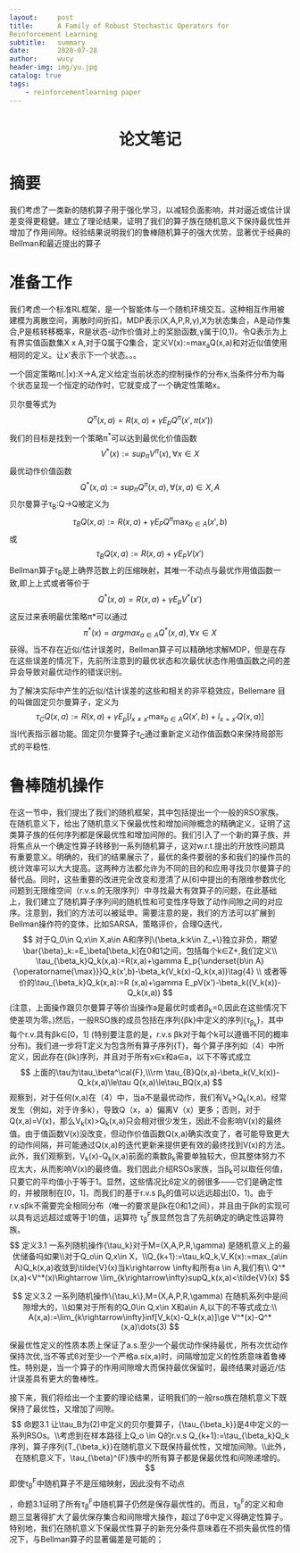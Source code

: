 ```yaml
---
layout:     post
title:      A Family of Robust Stochastic Operators for
Reinforcement Learning
subtitle:   summary
date:       2020-07-28
author:     wucy
header-img: img/yu.jpg
catalog: true
tags:
    - reinforcementlearning paper
---
```



# <center>论文笔记</center>

# 摘要

我们考虑了一类新的随机算子用于强化学习，以减轻负面影响，并对逼近或估计误差变得更稳健。建立了理论结果，证明了我们的算子族在随机意义下保持最优性并增加了作用间隙。经验结果说明我们的鲁棒随机算子的强大优势，显著优于经典的Bellman和最近提出的算子

# 准备工作

我们考虑一个标准RL框架，是一个智能体与一个随机环境交互。这种相互作用被建模为离散空间，离散时间折扣，MDP表示(X,A,P,R,&gamma;),X为状态集合，A是动作集合,P是核转移概率，R是状态-动作价值对上的奖励函数,&gamma;属于[0,1)。令Q表示为上有界实值函数集X x A,对于Q属于Q集合，定义V(x):=max<sub>a</sub>Q(x,a)和对近似值使用相同的定义。让x'表示下一个状态。。。

一个固定策略&pi;(.|x):X->A,定义给定当前状态的控制操作的分布x,当条件分布为每个状态呈现一个恒定的动作时，它就变成了一个确定性策略x。

贝尔曼等式为
$$
Q^{\pi}(x,a)=R(x,a)+\gamma E_pQ^\pi(x',\pi(x'))
$$
我们的目标是找到一个策略&pi;<sup>*</sup>可以达到最优化价值函数
$$
V^*(x):=sup_{\pi}V^{\pi}(x),\forall x\in X
$$
最优动作价值函数
$$
Q^*(x,a):=sup_{\pi}Q^{\pi}(x,a),\forall(x,a)\in X,A
$$
贝尔曼算子&tau;<sub>B</sub>:Q->Q被定义为
$$
\tau_BQ(x,a):=R(x,a)+\gamma E_PQ^{\pi}\max_{b\in A}(x',b)\tag{2}
$$
或
$$
\tau_BQ(x,a):=R(x,a)+\gamma E_PV(x')
$$
Bellman算子&tau;<sub>B</sub>是上确界范数上的压缩映射，其唯一不动点与最优作用值函数一致,即上上式或者等价于
$$
Q^*(x,a)=R(x,a)+\gamma E_pV^*(x')
$$
这反过来表明最优策略&pi;*可以通过
$$
\pi^*(x)=argmax_{a\in A}Q^*(x,a),\forall x\in X
$$
获得。当不存在近似/估计误差时，Bellman算子可以精确地求解MDP，但是在存在这些误差的情况下，先前所注意到的最优状态和次最优状态作用值函数之间的差异会导致对最优动作的错误识别。

为了解决实际中产生的近似/估计误差的这些和相关的非平稳效应，Bellemare 目的叫做固定贝尔曼算子，定义为
$$
\tau_CQ(x,a):=R(x,a)+\gamma E_p[l_{x\neq x'}\max _{b\in A}Q(x',b)+l_{x=x'}Q(x,a)]
$$
当l代表指示器功能。固定贝尔曼算子&tau;<sub>C</sub>通过重新定义动作值函数Q来保持局部形式的平稳性.

# 鲁棒随机操作

在这一节中，我们提出了我们的随机框架，其中包括提出一个一般的RSO家族。在随机意义下，给出了随机意义下保最优性和增加间隙概念的精确定义，证明了这类算子族的任何序列都是保最优性和增加间隙的。我们引入了一个新的算子族，并将焦点从一个确定性算子转移到一系列随机算子，这对w.r.t.提出的开放性问题具有重要意义。明确的，我们的结果展示了，最优的条件要弱的多和我们的操作员的统计效率可以大大提高。这两种方法都允许为不同的目的和应用寻找贝尔曼算子的替代品。同时，这些重要的改进完全改变和澄清了从[6]中提出的有限维参数优化问题到无限维空间（r.v.s.的无限序列）中寻找最大有效算子的问题，在此基础上，我们建立了随机算子序列间的随机性和可变性序导致了动作间隙之间的对应序。注意到，我们的方法可以被延申。需要注意的是，我们的方法可以扩展到Bellman操作符的变体，比如SARSA，策略评价，合理Q迭代，
$$
对于Q_0\in Q,x\in X,a\in A和序列\{\beta_k:k\in Z_+\}独立非负，期望\bar{\beta}_k:=E_\beta[\beta_k]在0和1之间，包括每个k∈Z+,我们定义\\ \tau_{\beta_k}Q_k(x,a):=R(x,a)+\gamma E_p{\underset{b\in A}{\operatorname{\max}}}Q_k(x',b)-\beta_k(V_k(x)-Q_k(x,a))\tag{4} \\
或者等价的\tau_{\beta_k}Q_k(x,a):=R (x,a)+\gamma E_pV(x')-\beta_k((V_k(x))-Q_k(x,a))
$$
(注意，上面操作跟贝尔曼算子等价当操作a是最优时或者&beta;<sub>k</sub>=0,因此在这些情况下使差项为零。)然后，一般RSO族的成员包括在序列{βk}中定义的序列{&tau;<sub>&beta;<sub>k</sub></sub>}，其中每个r.v.具有βk∈[0，1] (特别要注意的是，r.v.s βk对于每个k可以遵循不同的概率分布)。我们进一步将T定义为包含所有算子序列{T}，每个算子序列如（4）中所定义，因此存在{βk}序列，并且对于所有x∈x和a∈a，以下不等式成立
$$
上面的\tau为\tau_\beta^\cal{F},\\\rm \tau_{B}Q(x,a)-\beta_k(V_k(x))-Q_k(x,a)\le\tau Q(x,a)\le\tau_BQ(x,a)
$$
观察到，对于任何(x,a)在（4）中，当a不是最优动作，我们有V<sub>k</sub>>Q<sub>k</sub>(x,a)。经常发生（例如，对于许多k），导致Q（x，a）偏离V（x）更多；否则，对于Q(x,a)=V(x)，那么V<sub>k</sub>(x)>Q<sub>k</sub>(x,a)只会相对很少发生，因此不会影响V(x)的最终值。由于值函数V(x)没改变，但动作价值函数Q(x,a)确实改变了，者可能导致更大的动作间隔，并可能通过Q(x,a)的迭代更新来提供更有效的最终找到V(x)的方法。此外，我们观察到，V<sub>k</sub>(x)-Q<sub>k</sub>(x,a)前面的乘数β<sub>k</sub>需要单独较大，但其整体努力不应太大，从而影响V(x)的最终值。我们因此介绍RSOs家族，当&beta;<sub>k</sub>可以取任何值，只要它的平均值小于等于1。显然，这些情况比6定义的弱很多——它们是确定性的，并被限制在[0，1]，而我们的基于r.v.s β<sub>k</sub>的值可以远远超出[0，1)。由于r.v.sβk不需要完全相同分布（唯一的要求是βk在0和1之间），并且由于βk的实现可以具有远远超过或等于1的值，运算符 &tau;<sub>&beta;</sub><sup>F</sup>族显然包含了先前确定的确定性运算符族。
$$
定义3.1 一系列随机操作{\tau_k}对于M=(X,A,P,R,\gamma) 是随机意义上的最优储备吗如果\\对于Q_o\in Q,x\in X，\\Q_{k+1}:=\tau_kQ_k,V_K(x):=max_{a\in A}Q_k(x,a)收敛到\tilde{V}(x)当k\rightarrow \infty和所有a \in A,我们有\\
Q^*(x,a)<V^*(x)\Rightarrow \lim_{k\rightarrow\infty}supQ_k(x,a)<\tilde{V}(x)
$$

$$
定义3.2 一系列随机操作\{\tau_k\},M=(X,A,P,R,\gamma) 在随机系列中是间隙增大的，\\如果对于所有的Q_0\in Q,x\in X和a\in A,以下的不等式成立:\\
A(x,a):=\lim_{k\rightarrow\infty}inf[V_k(x)-Q_k(x,a)]\ge V^*(x)-Q^*(x,a)\dots(3)
$$

保最优性定义的性质本质上保证了a.s.至少一个最优动作保持最优，所有次优动作保持次优,当不等式6对至少一个严格a.s(x,a)时，间隔增加定义的性质意味着鲁棒性。特别是，当一个算子的作用间隙增大而保持最优保留时，最终结果对逼近/估计误差具有更大的鲁棒性。

接下来，我们将给出一个主要的理论结果，证明我们的一般rso族在随机意义下既保持了最优性，又增加了间隙。
$$
命题3.1 让\tau_B为(2)中定义的贝尔曼算子，{\tau_{\beta_k}}是4中定义的一系列RSOs。\\考虑到在样本路径上Q_o \in Q的r.v.s Q_{k+1}:=\tau_{\beta_k}Q_k序列，算子序列{T_{\beta_k}}在随机意义下既保持最优性，又增加间隙。\\此外，在随机意义下，\tau_{\beta}^{F}族中的所有算子都是保最优性和间隙递增的。
$$
即使&tau;<sub>&beta;</sub><sup>F</sup>中随机算子不是压缩映射，因此没有不动点

，命题3.1证明了所有&tau;<sub>&beta;</sub><sup>F</sup>中随机算子仍然是保存最优性的。而且，&tau;<sub>&beta;</sub><sup>F</sup>的定义和命题三显著得扩大了最优保存集合和间隙增大操作，超过了6中定义得确定性算子。特别地，我们在随机意义下保最优性算子的新充分条件意味着在不损失最优性的情况下，与Bellman算子的显著偏差是可能的；

